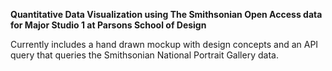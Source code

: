 **Quantitative Data Visualization using The Smithsonian Open Access data for Major Studio 1 at Parsons School of Design**

Currently includes a hand drawn mockup with design concepts and an API query that queries the Smithsonian National Portrait Gallery data. 
